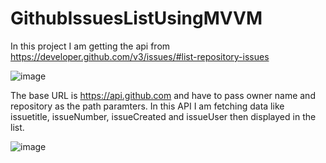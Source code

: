 # GithubIssuesListUsingMVVM

In this project I am getting the api from https://developer.github.com/v3/issues/#list-repository-issues

![image](https://user-images.githubusercontent.com/39657409/79013806-216fd500-7b87-11ea-8e11-dd5eb6580f13.png)

The base URL is https://api.github.com and have to pass owner name and repository as the path paramters. In this API I am fetching data like issuetitle, issueNumber, issueCreated and issueUser then displayed in the list.




![image](https://user-images.githubusercontent.com/39657409/79013952-790e4080-7b87-11ea-8cc2-9d36b6def3d0.png)
